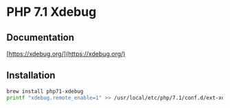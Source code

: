 # PHP 7.1 Xdebug

## Documentation

[https://xdebug.org/](https://xdebug.org/)

## Installation

```bash
brew install php71-xdebug
printf "xdebug.remote_enable=1" >> /usr/local/etc/php/7.1/conf.d/ext-xdebug.ini
```
